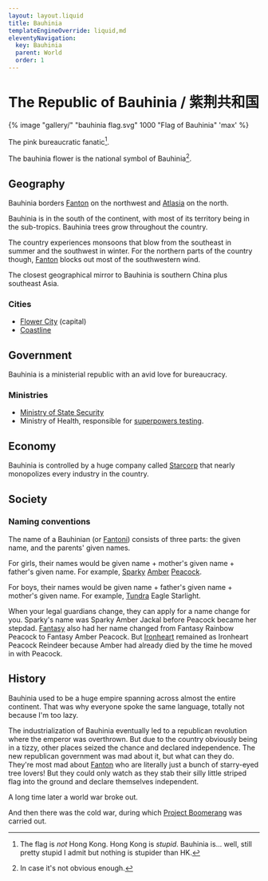 ```yaml
---
layout: layout.liquid
title: Bauhinia
templateEngineOverride: liquid,md
eleventyNavigation:
  key: Bauhinia
  parent: World
  order: 1
---
```


# The Republic of Bauhinia / 紫荆共和国

{% image "gallery/" "bauhinia flag.svg" 1000 "Flag of Bauhinia" 'max' %}

The pink bureaucratic fanatic[^1].

The bauhinia flower is the national symbol of Bauhinia[^2].

[^2]: In case it's not obvious enough.

[^1]: The flag is *not* Hong Kong. Hong Kong is *stupid*. Bauhinia is... well, still pretty stupid I admit but nothing is stupider than HK.

## Geography

Bauhinia borders [Fanton](/world/fanton/) on the northwest and [Atlasia](/world/atlasia/) on the north.

Bauhinia is in the south of the continent, with most of its territory being in the sub-tropics. Bauhinia trees grow throughout the country.

The country experiences monsoons that blow from the southeast in summer and the southwest in winter. For the northern parts of the country though, [Fanton](/world/fanton/) blocks out most of the southwestern wind.

The closest geographical mirror to Bauhinia is southern China plus southeast Asia.

### Cities

- [Flower City](/world/bauhinia/flower-city/) (capital)
- [Coastline](/world/bauhinia/coastline/)

## Government

Bauhinia is a ministerial republic with an avid love for bureaucracy.

### Ministries

- [Ministry of State Security](/world/bauhinia/mss/)
- Ministry of Health, responsible for [superpowers testing](/world/bauhinia/superpowers/).

## Economy

Bauhinia is controlled by a huge company called [Starcorp](starcorp/) that nearly monopolizes every industry in the country.

## Society

### Naming conventions

The name of a Bauhinian (or [Fantoni](/world/fanton/)) consists of three parts: the given name, and the parents' given names.

For girls, their names would be given name + mother's given name + father's given name. For example, [Sparky](/characters/sparky/) [Amber](/characters/amber/) [Peacock](/characters/peacock/).

For boys, their names would be given name + father's given name + mother's given name. For example, [Tundra](/characters/tundra/) Eagle Starlight.

When your legal guardians change, they can apply for a name change for you. Sparky's name was Sparky Amber Jackal before Peacock became her stepdad. [Fantasy](/characters/fantasy/) also had her name changed from Fantasy Rainbow Peacock to Fantasy Amber Peacock. But [Ironheart](/characters/ironheart/) remained as Ironheart Peacock Reindeer because Amber had already died by the time he moved in with Peacock.

## History

Bauhinia used to be a huge empire spanning across almost the entire continent. That was why everyone spoke the same language, totally not because I'm too lazy.

The industrialization of Bauhinia eventually led to a republican revolution where the emperor was overthrown. But due to the country obviously being in a tizzy, other places seized the chance and declared independence. The new republican government was mad about it, but what can they do. They're most mad about [Fanton](/world/fanton/) who are literally just a bunch of starry-eyed tree lovers! But they could only watch as they stab their silly little striped flag into the ground and declare themselves independent.

A long time later a world war broke out.

And then there was the cold war, during which [Project Boomerang](/world/bauhinia/project-boomerang/) was carried out.
